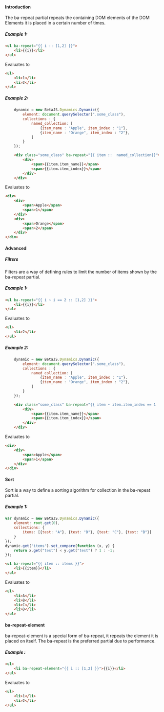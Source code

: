 
#### Introduction

The ba-repeat partial repeats the containing DOM elements of the DOM Elements it is placed in a certain number of times.

##### Example 1:

```html
<ul ba-repeat="{{ i :: [1,2] }}">
    <li>{{i}}</li>
</ul>
```

Evaluates to

```html
<ul>
    <li>1</li>
    <li>2</li>
</ul>
```

##### Example 2:

```js
    dynamic = new BetaJS.Dynamics.Dynamic({
        element: document.querySelector(".some_class"),
        collections : {
            named_collection: [
                {item_name : "Apple", item_index : "1"},
                {item_name : "Orange", item_index : "2"},
            ]
        }
    });
```

```html
    <div class="some_class" ba-repeat="{{ item ::  named_collection}}">
        <div>
            <span>{{item.item_name}}</span>
            <span>{{item.item_index}}</span>
        </div>
    </div>
```

Evaluates to

```html
<div>
    <div>
        <span>Apple</span>
        <span>1</span>
    </div>
    <div>
        <span>Orange</span>
        <span>2</span>
    </div>
</div>
```

#### Advanced

##### Filters

Filters are a way of defining rules to limit the number of items shown by the ba-repeat partial.

##### Example 1:

```html
<ul ba-repeat="{{ i ~ i == 2 :: [1,2] }}">
    <li>{{i}}</li>
</ul>
```

Evaluates to

```html
<ul>
    <li>2</li>
</ul>
```

##### Example 2:

```js
    dynamic = new BetaJS.Dynamics.Dynamic({
        element: document.querySelector(".some_class"),
        collections : {
            named_collection: [
                {item_name : "Apple", item_index : "1"},
                {item_name : "Orange", item_index : "2"},
            ]
        }
    });
```

```html
    <div class="some_class" ba-repeat="{{ item ~ item.item_index == 1 ::  named_collection}}">
        <div>
            <span>{{item.item_name}}</span>
            <span>{{item.item_index}}</span>
        </div>
    </div>
```

Evaluates to

```html
<div>
    <div>
        <span>Apple</span>
        <span>1</span>
    </div>
</div>
```

#### Sort

Sort is a way to define a sorting algorithm for collection in the ba-repeat partial.

##### Example 1:

```js
var dynamic = new BetaJS.Dynamics.Dynamic({
    element: root.get(0),
    collections: {
        items: [{test: "A"}, {test: "D"}, {test: "C"}, {test: "B"}]
    }
});
dynamic.get("items").set_compare(function (x, y) {
    return x.get("test") < y.get("test") ? 1 : -1;
});
```

```html
<ul ba-repeat="{{ item :: items }}">
    <li>{{item}}</li>
</ul>
```

Evaluates to

```html
<ul>
    <li>A</li>
    <li>B</li>
    <li>C</li>
    <li>D</li>
</ul>
```



#### ba-repeat-element

ba-repeat-element is a special form of ba-repeat, it repeats the element it is placed on itself. The ba-repeat is the preferred partial due to performance.

##### Example :

```html
<ul>
    <li ba-repeat-element="{{ i :: [1,2] }}">{{i}}</li>
</ul>
```

Evaluates to

```html
<ul>
    <li>1</li>
    <li>2</li>
</ul>
```